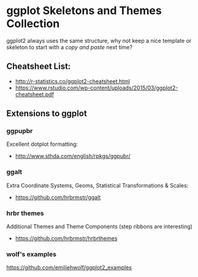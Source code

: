 # ggplot Skeletons and Themes Collection

ggplot2 always uses the same structure, why not keep a nice template or skeleton to start with a _copy and paste_ next time?

## Cheatsheet List:
- http://r-statistics.co/ggplot2-cheatsheet.html
- https://www.rstudio.com/wp-content/uploads/2015/03/ggplot2-cheatsheet.pdf

## Extensions to ggplot
### ggpupbr
Excellent dotplot formatting:
- http://www.sthda.com/english/rpkgs/ggpubr/

### ggalt
Extra Coordinate Systems, Geoms, Statistical Transformations & Scales:
- https://github.com/hrbrmstr/ggalt


### hrbr themes
Additional Themes and Theme Components (step ribbons are interesting)
- https://github.com/hrbrmstr/hrbrthemes


### wolf's examples
https://github.com/emiliehwolf/ggplot2_examples

